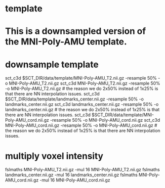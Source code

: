 template
========

# This is a downsampled version of the MNI-Poly-AMU template.

# downsample template
sct_c3d $SCT_DIR/data/template/MNI-Poly-AMU_T2.nii.gz -resample 50% -o MNI-Poly-AMU_T2.nii.gz
sct_c3d MNI-Poly-AMU_T2.nii.gz -resample 50% -o MNI-Poly-AMU_T2.nii.gz  # the reason we do 2x50% instead of 1x25% is that there are NN interpolation issues.
sct_c3d $SCT_DIR/data/template/landmarks_center.nii.gz -resample 50% -o landmarks_center.nii.gz
sct_c3d landmarks_center.nii.gz -resample 50% -o landmarks_center.nii.gz  # the reason we do 2x50% instead of 1x25% is that there are NN interpolation issues.
sct_c3d $SCT_DIR/data/template/MNI-Poly-AMU_cord.nii.gz -resample 50% -o MNI-Poly-AMU_cord.nii.gz
sct_c3d MNI-Poly-AMU_cord.nii.gz -resample 50% -o MNI-Poly-AMU_cord.nii.gz  # the reason we do 2x50% instead of 1x25% is that there are NN interpolation issues.
# multiply voxel intensity
fslmaths MNI-Poly-AMU_T2.nii.gz -mul 16 MNI-Poly-AMU_T2.nii.gz
fslmaths landmarks_center.nii.gz -mul 16 landmarks_center.nii.gz
fslmaths MNI-Poly-AMU_cord.nii.gz -mul 16 MNI-Poly-AMU_cord.nii.gz
